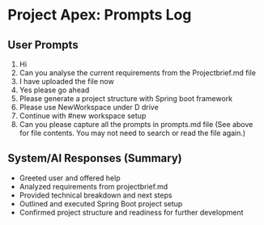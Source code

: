 # Project Apex: Prompts Log

## User Prompts

1. Hi
2. Can you analyse the current requirements from the Projectbrief.md file
3. I have uploaded the file now
4. Yes please go ahead
5. Please generate a project structure with Spring boot framework
6. Please use NewWorkspace under D drive
7. Continue with #new workspace setup
8. Can you please capture all the prompts in prompts.md file (See <attachments> above for file contents. You may not need to search or read the file again.)

## System/AI Responses (Summary)
- Greeted user and offered help
- Analyzed requirements from projectbrief.md
- Provided technical breakdown and next steps
- Outlined and executed Spring Boot project setup
- Confirmed project structure and readiness for further development
